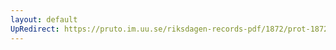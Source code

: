 ```yaml
---
layout: default
UpRedirect: https://pruto.im.uu.se/riksdagen-records-pdf/1872/prot-1872--ak--511/prot-1872--ak--511_043.pdf
---
```

